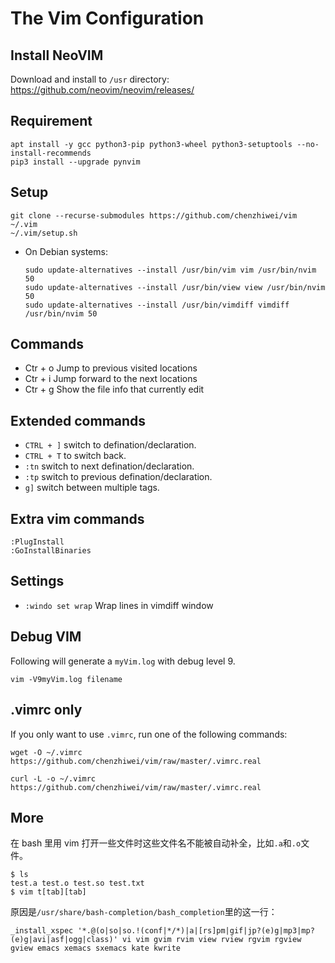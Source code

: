# The Vim Configuration

## Install NeoVIM

Download and install to `/usr` directory: https://github.com/neovim/neovim/releases/


## Requirement

```
apt install -y gcc python3-pip python3-wheel python3-setuptools --no-install-recommends
pip3 install --upgrade pynvim
```


## Setup

```
git clone --recurse-submodules https://github.com/chenzhiwei/vim ~/.vim
~/.vim/setup.sh
```

* On Debian systems:

    ```
    sudo update-alternatives --install /usr/bin/vim vim /usr/bin/nvim 50
    sudo update-alternatives --install /usr/bin/view view /usr/bin/nvim 50
    sudo update-alternatives --install /usr/bin/vimdiff vimdiff /usr/bin/nvim 50
    ```

## Commands

* Ctr + o Jump to previous visited locations
* Ctr + i Jump forward to the next locations
* Ctr + g Show the file info that currently edit

## Extended commands

* `CTRL + ]` switch to defination/declaration.
* `CTRL + T` to switch back.
* `:tn` switch to next defination/declaration.
* `:tp` switch to previous defination/declaration.
* `g]` switch between multiple tags.

## Extra vim commands

```
:PlugInstall
:GoInstallBinaries
```

## Settings

* `:windo set wrap` Wrap lines in vimdiff window

## Debug VIM

Following will generate a `myVim.log` with debug level 9.

```
vim -V9myVim.log filename
```

## .vimrc only

If you only want to use `.vimrc`, run one of the following commands:

```
wget -O ~/.vimrc https://github.com/chenzhiwei/vim/raw/master/.vimrc.real

curl -L -o ~/.vimrc https://github.com/chenzhiwei/vim/raw/master/.vimrc.real
```

## More

在 bash 里用 vim 打开一些文件时这些文件名不能被自动补全，比如`.a`和`.o`文件。

```
$ ls
test.a test.o test.so test.txt
$ vim t[tab][tab]
```

原因是`/usr/share/bash-completion/bash_completion`里的这一行：

```
_install_xspec '*.@(o|so|so.!(conf|*/*)|a|[rs]pm|gif|jp?(e)g|mp3|mp?(e)g|avi|asf|ogg|class)' vi vim gvim rvim view rview rgvim rgview gview emacs xemacs sxemacs kate kwrite
```
